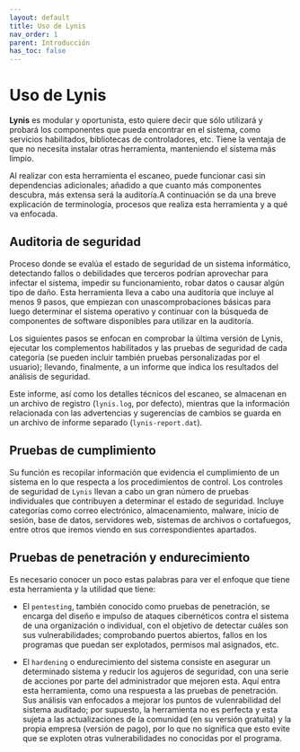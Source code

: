 ```yaml
---
layout: default
title: Uso de Lynis
nav_order: 1
parent: Introducción
has_toc: false
---
```


# Uso de Lynis

**Lynis** es modular y oportunista, esto quiere decir que sólo utilizará y probará los componentes que pueda encontrar en el sistema, como servicios habilitados, bibliotecas de controladores, etc. Tiene la ventaja de que no necesita instalar otras herramienta, manteniendo el sistema más limpio.

Al realizar con esta herramienta el escaneo, puede funcionar casi sin dependencias adicionales; añadido a que cuanto más componentes descubra, más extensa será la auditoría.A continuación se da una breve explicación de terminología, procesos que realiza esta herramienta y a qué va enfocada.


## Auditoria de seguridad

Proceso donde se evalúa el estado de seguridad de un sistema informático, detectando fallos o debilidades que terceros podrían aprovechar para infectar el sistema, impedir su funcionamiento, robar datos o causar algún tipo de daño. Esta herramienta lleva a cabo una auditoría que incluye al menos 9 pasos, que empiezan con unascomprobaciones básicas para luego determinar el sistema operativo y continuar con la búsqueda de componentes de software disponibles para utilizar en la auditoría.

Los siguientes pasos se enfocan en comprobar la última versión de Lynis, ejecutar los complementos habilitados y las pruebas de seguridad de cada categoría (se pueden incluir también pruebas personalizadas por el usuario); llevando, finalmente, a un informe que indica los resultados del análisis de seguridad.

Este informe, así como los detalles técnicos del escaneo, se almacenan en un archivo de registro (`lynis.log`, por defecto), mientras que la información relacionada con las advertencias y sugerencias de cambios se guarda en un archivo de informe separado (`lynis-report.dat`).

## Pruebas de cumplimiento

Su función es recopilar información que evidencia el cumplimiento de un sistema en lo que respecta a los procedimientos de control. Los controles de seguridad de `Lynis` llevan a cabo un gran número de pruebas individuales que contribuyen a determinar el estado de seguridad. Incluye categorías como correo electrónico, almacenamiento, malware, inicio de sesión, base de datos, servidores web, sistemas de archivos o cortafuegos, entre otros que iremos viendo en sus correspondientes apartados. 

## Pruebas de penetración y endurecimiento

Es necesario conocer un poco estas palabras para ver el enfoque que tiene esta herramienta y la utilidad que tiene:

- El `pentesting`, también conocido como pruebas de penetración, se encarga del diseño e impulso de ataques cibernéticos contra el sistema de una organización o individual, con el objetivo de detectar cuáles son sus vulnerabilidades; comprobando puertos abiertos, fallos en los programas que puedan ser explotados, permisos mal asignados, etc.

- El `hardening` o endurecimiento del sistema consiste en asegurar un determinado sistema y reducir los agujeros de seguridad, con una serie de acciones por parte del administrador que mejoren esta. Aquí entra esta herramienta, como una respuesta a las pruebas de penetración. Sus análisis van enfocados a mejorar los puntos de vulenrabilidad del sistema auditado; por supuesto, la herramienta no es perfecta y esta sujeta a las actualizaciones de la comunidad (en su versión gratuita) y la propia empresa (versión de pago), por lo que no significa que esto evite que se exploten otras vulnerabilidades no conocidas por el programa.